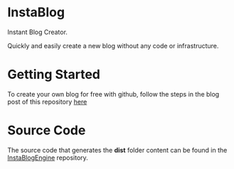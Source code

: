 # InstaBlog
Instant Blog Creator. 

Quickly and easily create a new blog without any code or infrastructure.

# Getting Started
To create your own blog for free with github, follow the steps in the blog post of this repository [here](https://quintonn.github.io/InstaBlog/#!/entry/sample/using_insta_blog)

# Source Code
The source code that generates the **dist** folder content can be found in the [InstaBlogEngine](https://github.com/quintonn/InstaBlogEngine) repository.
